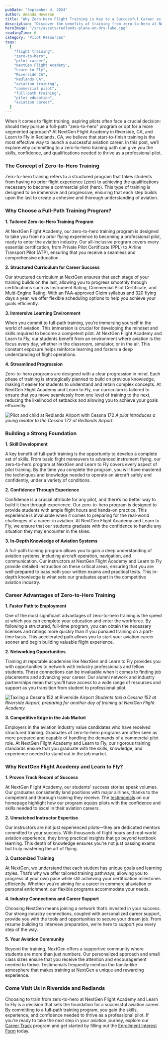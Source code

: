 ```yaml
---
pubDate: "September 4, 2024"
author: Amanda Heveran
title: "Why Zero Hero Flight Training is Key to a Successful Career as a Pilot"
description: "Discover the benefits of training from zero-to-hero at NextGen Flight Academy in Riverside, CA, and Learn to Fly in Redlands, CA. Learn why full-path training sets the foundation for a successful aviation career."
heroImage: "/src/assets/redlands-plane-on-dry-lake.jpg"
readingTime: 6
category: "Pilot Resources"
tags:
  [
    "flight training",
    "zero-to-hero",
    "pilot career",
    "NextGen Flight Academy",
    "Learn to Fly",
    "Riverside CA",
    "Redlands CA",
    "aviation training",
    "commercial pilot",
    "full-path training",
    "pilot education",
    "aviation career",
  ]
---
```


When it comes to flight training, aspiring pilots often face a crucial decision: should they pursue a full-path "zero-to-hero" program or opt for a more segmented approach? At NextGen Flight Academy in Riverside, CA, and Learn to Fly in Redlands, CA, we believe that start-to-finish training is the most effective way to launch a successful aviation career. In this post, we’ll explore why committing to a zero-to-hero training path can give you the skills, confidence, and qualifications needed to thrive as a professional pilot.

### The Concept of Zero-to-Hero Training

Zero-to-hero training refers to a structured program that takes students from having no prior flight experience (zero) to achieving the qualifications necessary to become a commercial pilot (hero). This type of training is designed to be immersive and progressive, ensuring that each step builds upon the last to create a cohesive and thorough understanding of aviation.

### Why Choose a Full-Path Training Program?

**1. Tailored Zero-to-Hero Training Program**

At NextGen Flight Academy, our zero-to-hero training program is designed to take you from no prior flying experience to becoming a professional pilot, ready to enter the aviation industry. Our all-inclusive program covers every essential certification, from Private Pilot Certificate (PPL) to Airline Transport Pilot (ATP), ensuring that you receive a seamless and comprehensive education.

**2. Structured Curriculum for Career Success**

Our structured curriculum at NextGen ensures that each stage of your training builds on the last, allowing you to progress smoothly through certifications such as Instrument Rating, Commercial Pilot Certificate, and Multi-Engine Rating. With an FAA-approved Gleim syllabus and 320 flying days a year, we offer flexible scheduling options to help you achieve your goals efficiently.

**3. Immersive Learning Environment**

When you commit to full-path training, you’re immersing yourself in the world of aviation. This immersion is crucial for developing the mindset and skills required to become a competent pilot. At NextGen Flight Academy and Learn to Fly, our students benefit from an environment where aviation is the focus every day, whether in the classroom, simulator, or in the air. This constant exposure helps reinforce learning and fosters a deep understanding of flight operations.

**4. Streamlined Progression**

Zero-to-hero programs are designed with a clear progression in mind. Each phase of training is strategically planned to build on previous knowledge, making it easier for students to understand and retain complex concepts. At NextGen Flight Academy and Learn to Fly, our curriculum is tailored to ensure that you move seamlessly from one level of training to the next, reducing the likelihood of setbacks and allowing you to achieve your goals efficiently.

![Pilot and child at Redlands Airport with Cessna 172](/src/assets/pilot-and-child-at-redlands-airport-with-cessna-172.jpg)
*A pilot introduces a young aviator to the Cessna 172 at Redlands Airport.*

### Building a Strong Foundation

**1. Skill Development**

A key benefit of full-path training is the opportunity to develop a complete set of skills. From basic flight maneuvers to advanced instrument flying, our zero-to-hero program at NextGen and Learn to Fly covers every aspect of pilot training. By the time you complete the program, you will have mastered the techniques and knowledge needed to operate an aircraft safely and confidently, under a variety of conditions.

**2. Confidence Through Experience**

Confidence is a crucial attribute for any pilot, and there’s no better way to build it than through experience. Our zero-to-hero program is designed to provide students with ample flight hours and hands-on practice. This experience is invaluable when it comes to preparing for the real-world challenges of a career in aviation. At NextGen Flight Academy and Learn to Fly, we ensure that our students graduate with the confidence to handle any situation they may encounter in the skies.

**3. In-Depth Knowledge of Aviation Systems**

A full-path training program allows you to gain a deep understanding of aviation systems, including aircraft operation, navigation, and communication. Our instructors at NextGen Flight Academy and Learn to Fly provide detailed instruction on these critical areas, ensuring that you are well-prepared to pass both your written exams and practical tests. This in-depth knowledge is what sets our graduates apart in the competitive aviation industry.

### Career Advantages of Zero-to-Hero Training

**1. Faster Path to Employment**

One of the most significant advantages of zero-to-hero training is the speed at which you can complete your education and enter the workforce. By following a structured, full-time program, you can obtain the necessary licenses and ratings more quickly than if you pursued training on a part-time basis. This accelerated path allows you to start your aviation career sooner and begin building valuable flight experience.

**2. Networking Opportunities**

Training at reputable academies like NextGen and Learn to Fly provides you with opportunities to network with industry professionals and fellow students. These connections can be invaluable when it comes to finding job placements and advancing your career. Our alumni network and industry partnerships mean that you’ll have access to a wide range of resources and support as you transition from student to professional pilot.

![Taxiing a Cessna 152 at Riverside Airport](/src/assets/taxiing-a-cessna-152-at-riverside-airport.jpg)
*Students taxi a Cessna 152 at Riverside Airport, preparing for another day of training at NextGen Flight Academy.*

**3. Competitive Edge in the Job Market**

Employers in the aviation industry value candidates who have received structured training. Graduates of zero-to-hero programs are often seen as more prepared and capable of handling the demands of a commercial pilot role. At NextGen Flight Academy and Learn to Fly, our rigorous training standards ensure that you graduate with the skills, knowledge, and experience needed to stand out in the job market.

### Why NextGen Flight Academy and Learn to Fly?

**1. Proven Track Record of Success**

At NextGen Flight Academy, our students' success stories speak volumes. Our graduates consistently land positions with major airlines, thanks to the competent and thorough training they receive. The [testimonials](https://flyhere.aero) on our homepage highlight how our program equips pilots with the confidence and skills needed to excel in their aviation careers.

**2. Unmatched Instructor Expertise**

Our instructors are not just experienced pilots—they are dedicated mentors committed to your success. With thousands of flight hours and real-world aviation experience, they bring practical insights that go beyond textbook learning. This depth of knowledge ensures you’re not just passing exams but truly mastering the art of flying.

**3. Customized Training**

At NextGen, we understand that each student has unique goals and learning styles. That’s why we offer tailored training pathways, allowing you to progress at your own pace while still achieving your certification milestones efficiently. Whether you’re aiming for a career in commercial aviation or personal enrichment, our flexible programs accommodate your needs.

**4. Industry Connections and Career Support**

Choosing NextGen means joining a network that’s invested in your success. Our strong industry connections, coupled with personalized career support, provide you with the tools and opportunities to secure your dream job. From resume building to interview preparation, we’re here to support you every step of the way.

**5. Your Aviation Community**

Beyond the training, NextGen offers a supportive community where students are more than just numbers. Our personalized approach and small class sizes ensure that you receive the attention and encouragement needed to thrive. Testimonials frequently mention the family-like atmosphere that makes training at NextGen a unique and rewarding experience.

### Come Visit Us in Riverside and Redlands

Choosing to train from zero-to-hero at NextGen Flight Academy and Learn to Fly is a decision that sets the foundation for a successful aviation career. By committing to a full-path training program, you gain the skills, experience, and confidence needed to thrive as a professional pilot. If you’re ready to take the next step in your aviation journey, explore our [Career Track](https://flyhere.aero/training-programs/career) program and get started by filling out the [Enrollment Interest Form](https://flyhere.aero/enrollment) today.

